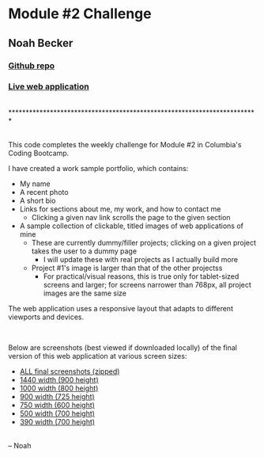 # Module #2 Challenge
## Noah Becker

### [Github repo](https://github.com/noah35becker/noah-becker-portfolio/)

### [Live web application](https://noah35becker.github.io/noah-becker-portfolio/)
<br/>
************************************************************************

<br/>
<br/>

This code completes the weekly challenge for Module #2 in Columbia's Coding Bootcamp.
<br/>

I have created a work sample portfolio, which contains:
- My name
- A recent photo
- A short bio
- Links for sections about me, my work, and how to contact me
    - Clicking a given nav link scrolls the page to the given section
- A sample collection of clickable, titled images of web applications of mine
    - These are currently dummy/filler projects; clicking on a given project takes the user to a dummy page
        - I will update these with real projects as I actually build more
    - Project #1's image is larger than that of the other projectss
        - For practical/visual reasons, this is true only for tablet-sized screens and larger; for screens narrower than 768px, all project images are the same size

The web application uses a responsive layout that adapts to different viewports and devices.

<br/>



Below are screenshots (best viewed if downloaded locally) of the final version of this web application at various screen sizes:

- [ALL final screenshots (zipped)](assets/final-screenshots/ALL-final-screenshots.zip)
- [1440 width (900 height)](assets/final-screenshots/final-screenshot-1440-x-900.png)
- [1000 width (800 height)](assets/final-screenshots/final-screenshot-1000-x-800.png)
- [900 width (725 height)](assets/final-screenshots/final-screenshot-900-x-725.png)
- [750 width (600 height)](assets/final-screenshots/final-screenshot-750-x-600.png)
- [500 width (700 height)](assets/final-screenshots/final-screenshot-500-x-700.png)
- [390 width (700 height)](assets/final-screenshots/final-screenshot-390-x-700.png)

<br/>
– Noah